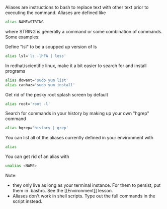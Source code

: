 Aliases are instructions to bash to replace text with other text prior to executing the command. Aliases are defined like

```bash
alias NAME=STRING
```
where STRING is generally a command or some combination of commands. Some examples:

Define "lsl" to be a soupped up version of ls
```bash
alias lsl='ls -lhFA | less'
```

In redhat/scientific linux, make it a bit easier to search for and install programs
```bash
alias dowant='sudo yum list'
alias canhaz='sudo yum install'
```

Get rid of the pesky root splash screen by default
```bash
alias root='root -l'
```

Search for commands in your history by making up your own "hgrep" command
```bash
alias hgrep='history | grep'
```

You can list all of the aliases currently defined in your environment with
```bash
alias
```

You can get rid of an alias with
```bash
unalias <NAME>
```

Note:
* they only live as long as your terminal instance. For them to persist, put them in .bashrc. See the [[Environment]] lesson.
* Aliases don't work in shell scripts. Type out the full commands in the script instead.
